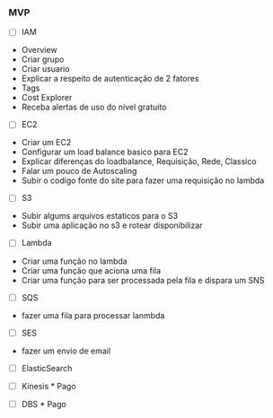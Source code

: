 ### MVP 

- [ ] IAM
* Overview
* Criar grupo
* Criar usuario
* Explicar a respeito de autenticação de 2 fatores 
* Tags
* Cost Explorer
* Receba alertas de uso do nível gratuito

- [ ] EC2
* Criar um EC2
* Configurar um load balance basico para EC2
* Explicar diferenças do loadbalance, Requisição, Rede, Classico
* Falar um pouco de Autoscaling
* Subir o codigo fonte do site para fazer uma requisição no lambda

- [ ] S3
* Subir algums arquivos estaticos para o S3
* Subir uma aplicação no s3 e rotear disponibilizar

- [ ] Lambda
* Criar uma função no lambda
* Criar uma função que aciona uma fila
* Criar uma função para ser processada pela fila e dispara um SNS

- [ ] SQS
* fazer uma fila para processar lanmbda

- [ ] SES
* fazer um envio de email

- [ ] ElasticSearch

- [ ] Kinesis * Pago
- [ ] DBS * Pago
